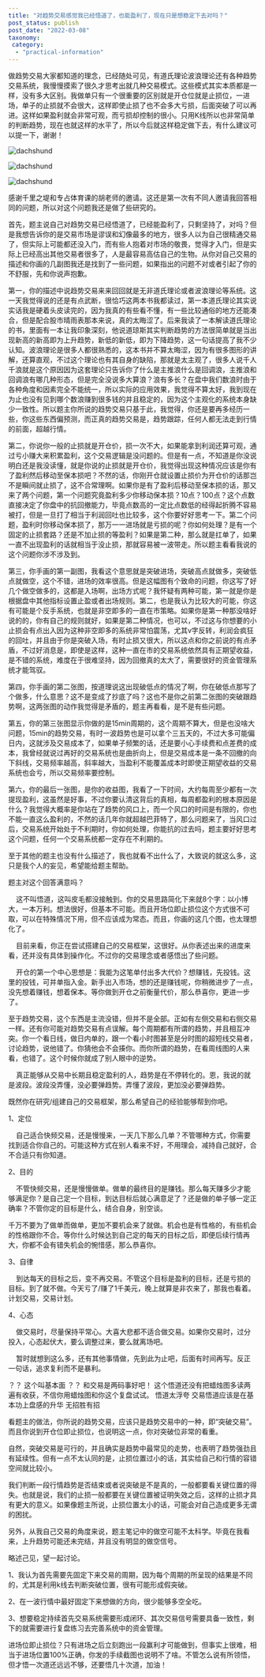 ```yaml
---
title: "对趋势交易感觉我已经悟道了，也能盈利了，现在只是想稳定下去对吗？"
post_status: publish
post_date: "2022-03-08"
taxonomy:
 category: 
  - "practical-information"
---
```


做趋势交易大家都知道的理念，已经随处可见，有道氏理论波浪理论还有各种趋势交易系统，我慢慢摸索了很久才思考出就几种交易模式。这些模式其实本质都是一样，没有多大区别。我做单只有一个很重要的区别就是开仓位就是止损位，一进场，单子的止损就不会很大，这样即使止损了也不会多大亏损，后面突破了可以再进。这样如果盈利就会非常可观，而亏损却控制的很小。只用K线所以也非常简单的判断趋势，现在也就这样的水平了，所以今后就这样稳定做下去，有什么建议可以提一下，谢谢！

![dachshund](https://cdn.fendou.la/funstoutiao/2020/12/110858614.jpg)

  

![dachshund](https://cdn.fendou.la/funstoutiao/2020/12/110939036.jpg)

  

![dachshund](https://cdn.fendou.la/funstoutiao/2020/12/111951860.jpg)

感谢千里之堤和专占体育课的胡老师的邀请。这还是第一次有不同人邀请我回答相同的问题，所以对这个问题我还是做了些研究的。

首先，题主说自己对趋势交易已经悟道了，已经能盈利了，只剩坚持了，对吗？但是我想告诉你的是交易市场是谬误和幻像最多的地方，很多人以为自己很精通交易了，但实际上可能都还没入门，而有些人抱着对市场的敬畏，觉得才入门，但是实际上已经高出其他交易者很多了，人是最容易高估自己的生物。从你对自己交易的描述和你画的几副图我还是找到了一些问题，如果指出的问题不对或者引起了你的不舒服，先和你说声抱歉。

第一，你的描述中说趋势交易来来回回就是无非道氏理论或者波浪理论等系统。这一天我觉得说的还是有点武断，很恰巧这两本书我都读过，第一本道氏理论其实说实话我是硬着头皮读完的，因为我真的有些看不懂，有一些比较通俗的地方还能凑合，但是配合股市晴雨表那本来说，真的太晦涩了。后来我读了一本解读道氏理论的书，里面有一本让我印象深刻，他说道琼斯其实判断趋势的方法很简单就是当出现新高的新高即为上升趋势，新低的新低，即为下降趋势，这一句话提高了我不少认知。波浪理论是很多人都很熟悉的，这本书并不算太晦涩，因为有很多图形的讲解，还算直观，不过这个理论也有其自身的缺陷，那就是太主观了，很多人说千人千浪就是这个原因因为这套理论只告诉你了什么是主推浪什么是回调浪，主推浪和回调浪有哪几种形态，但是完全没说多大算浪？浪有多长？在盘中我们数浪时由于各种角度和因素完全不能统一，所以实际的应用效果，我觉得不算太好，我到现在为止也没有见到哪个数浪赚到很多钱的并且稳定的，因为这个主观化的系统本身缺少一致性。所以题主你所说的趋势交易只基于此，我觉得，你还是要再多经历一些，你这些东西偏预测，而正真的趋势交易是，趋势跟踪，任何人都无法走到行情的前面，超越行情。

第二，你说你一般的止损就是开仓价，损一次不大，如果能拿到利润还算可观，通过亏小赚大来积累盈利，这个交易逻辑是没问题的。但是有一点，不知道是你没说明白还是我没读懂，就是你说的止损就是开仓价，我觉得出现这种情况应该是你有了盈利然后移动至保本损吧？不然的话，你刚开仓就设置止损价为开仓价的话那岂不是瞬间就止损了，这不合常理啊。如果你是有了盈利后移动至保本损的话，那又来了两个问题，第一个问题究竟盈利多少你移动保本损？10点？100点？这个点数直接决定了你盘中的抗回撤能力，毕竟点数高的一定比点数低的经得起折腾不容易被打，但是一旦打了相当于利润回吐也比较多，这个你要好好思考一下。第二个问题，盈利时你移动保本损了，那万一一进场就是亏损的呢？你如何处理？是有一个固定的止损套路？还是不加止损的等盈利？如果是第二种，那么就是扛单了，如果一直不出现盈利的话就相当于没止损，那就容易被一波带走。所以题主看看我说的这个问题你涉不涉及到。

第三，你手画的第一副图，我看这个意思就是突破进场，突破高点就做多，突破低点就做空，这个不错，进场的效率很高。但是这幅图有个致命的问题，你这写了好几个做空做多的，这都是入场啊，出场方式呢？我怀疑有两种可能，第一就是你是根据盘中其他指标设置止盈或者出场规则。第二，也是我认为比较大的可能，你这有可能是个反手系统，也就是非空即多的一直在市策略。如果你是第一种那没啥好说的的，你有自己的规则就好，如果是第二种情况，也可以，不过这与你想要的小止损会有点出入因为这种非空即多的系统非常怕震荡，尤其v字反转，利润会疯狂的回吐，并且由于你是突破入场，有时止损又很大，所以这点和你之前说的有点矛盾，不过好消息是，即使是这样，这种一直在市的交易系统依然具有正期望收益，是不错的系统，难度在于很难坚持，因为回撤真的太大了，需要很好的资金管理系统才能驾驭。

第四，你手画的第二张图，按道理说这出现破低点的情况了啊，你在破低点那写了个做多，什么意思？这不是变成了抄底了吗？这也不是你之前第二张图的突破跟趋势啊，这两张图的动作我觉得是矛盾的，题主再看看，是不是有些问题。

第五，你的第三张图显示你做的是15min周期的，这个周期不算大，但是也没啥大问题，15min的趋势交易，有时一波趋势也是可以拿个三五天的，不过大多可能偏日内，这就涉及交易成本了，如果单子频繁的话，还是要小心手续费和点差费的成本，我曾经就说过再好的交易系统也是曲折向上，但是交易成本是一条不回撤的向下斜线，交易频率越高，斜率越大，当盈利不能覆盖成本时即使正期望收益的交易系统也会亏，所以交易频率要控制。

第六，你的最后一张图，是你的收益图，我看了一下时间，大约每周至少都有一次提现盈利，这虽然是好事，不过你要认清这背后的真相，每周都盈利的根本原因是什么？我觉得大概率是你站在了趋势的风口上，而一个风口的时间是有限的，你也不能一直这么盈利的，不然的话几年你就超越巴菲特了，那么问题来了，当风口过后，交易系统开始处于不利期时，你如何处理，你能抗的过去吗，题主要好好思考这个问题，任何一个交易系统都一定存在不利期的。

至于其他的题主也没有什么描述了，我也就看不出什么了，大致说的就这么多，这只是我个人的妄见，希望能给题主帮助。

题主对这个回答满意吗？

    这不叫悟道，这叫皮毛都没接触到。你的交易思路简化下来就8个字：以小博大，一本万利。想法很好，但基本不可能。而且开场位即止损位这个方式很不可取，可以在特殊情况下用，但不应该成为常态。而且，你画的这几个图，也太理想化了。

    目前来看，你正在尝试搭建自己的交易框架，这很好。从你表述出来的进度来看，还并没有具体到操作化。不过你的交易理念或者感悟出了些问题。

    开仓的第一个中心思想是：我能为这笔单付出多大代价？想赚钱，先投钱。这里的投钱，可并单指入金。新手出入市场，想的还是赚钱呢，你稍微进步了一点，没先想着赚钱，想着保本。等你做到开仓之前衡量代价，那么恭喜你，更进一步了。

至于趋势交易，这个东西是主流没错，但并不是全部。正如有左侧交易和右侧交易一样。还有你可能对趋势交易有点误解。每个周期都有所谓的趋势，并且相互冲突。你一个看日线，做日内单的，跟一个看小时图甚至是分时图的超短线交易者，讨论趋势，说他错了。你猜他会不会揍你。而你所谓的趋势，在看周线图的人来看，也错了。这个时候你就成了别人眼中的逆势。

    真正能够从交易中长期且稳定盈利的人，趋势是在不停转化的。恩，我说的就是波段。波段没弄懂，没必要弹趋势。弄懂了波段，更加没必要弹趋势。

既然你在研究/组建自己的交易框架，那么希望自己的经验能够帮到你吧。

1、定位

    自己适合快频交易，还是慢慢来，一天几下那么几单？不管哪种方式，你需要找到适合你自己的。可能这种方式在别人看来不好，不用理会，减持自己就好，合不合适只有你知道。

2、目的

    不管快频交易，还是慢慢做单。做单的最终目的是赚钱。那么每天赚多少才能够满足你？是自己定一个目标，到达目标后就心满意足了？还是做的单子够一定正确率？不管你定的目标是什么，结合自身，别空谈。

千万不要为了做单而做单，更加不要机会来了就做。机会也是有性格的，有些机会的性格跟你不合。等你什么时候达到自己定的每天的目标之后，即便后续行情再大，你都不会有错失机会的惋惜感，那么恭喜你。

3、自律

    到达每天的目标之后，变不再交易。不管这个目标是盈利的目标，还是亏损的目标。到了就不做。今天亏了/赚了1千美元，晚上就算是非农来了，那我也看着。计划交易，交易计划。

4、心态

    做交易时，尽量保持平常心。大喜大悲都不适合做交易。如果你交易时，过分投入，心态起伏大，要么调整过来，要么就离场吧。

    暂时就想到这么多，还有其他事情做，先到此为止吧，后面有时间再写。反正一句话，追求复利而不是暴利。

？？ 这个叫基本面 ？？ 和交易是两码事好吧！ 这个悟道还没有把蜡烛图多读两遍有收获，不信你用蜡烛图和你这个复盘试试。 悟道太浮夸 交易悟道应该是在基本功上盘感的升华 无招胜有招

看题主的做法，你所说的趋势交易，应该只是趋势交易中的一种，即“突破交易”。而且你说到开仓位即止损位，也说明这一点，你对突破位非常的看重。

自然，突破交易是可行的，并且确实是趋势中最常见的走势，也表明了趋势强劲且有延续性。但有一点不太认同的是，止损位置过小的话，其实给自己和行情的容错空间就比较小。

我们判断一段行情趋势是否结束或者说突破是不是真的，一般都要看关键位置的得失。也就是说，我们的止损一般都要在关键位置被证明失效之后，这样的止损才具有更大的意义。如果像题主所说，止损位置太小的话，可能会对自己造成更多无谓的困扰。

另外，从我自己交易的角度来说，题主笔记中的做空可能不太科学。毕竟在我看来，上升趋势可能还未完结，并且没有明显的做空信号。

略述己见，望一起讨论。

1、我认为首先需要先固定下来交易的周期，因为每个周期的所呈现的结果是不同的，尤其是利用k线去判断突破位置，很有可能形成假突破。

2、在一波行情中最好固定下来想做的方向，很少能够多空全吃。

3、想要稳定持续首先交易系统需要形成闭环、其次交易信号需要具备一致性，剩下的就需要进行复盘练习去完善系统中的资金管理。​

进场位即止损位？只有进场之后立刻跑出一段赢利才可能做到，但事实上很难，相当于进场位置100%正确，你发的手续截图也说明不了啥。不管怎么说有所领悟，但才悟一次道还远远不够，还要悟几十次道，加油！
